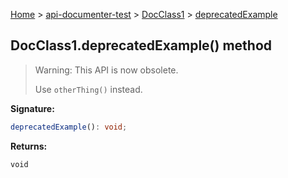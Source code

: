 [Home](./index) &gt; [api-documenter-test](./api-documenter-test.md) &gt; [DocClass1](./api-documenter-test.docclass1.md) &gt; [deprecatedExample](./api-documenter-test.docclass1.deprecatedexample.md)

## DocClass1.deprecatedExample() method

> Warning: This API is now obsolete.
> 
> Use `otherThing()` instead.
> 

<b>Signature:</b>

```typescript
deprecatedExample(): void;
```
<b>Returns:</b>

`void`

